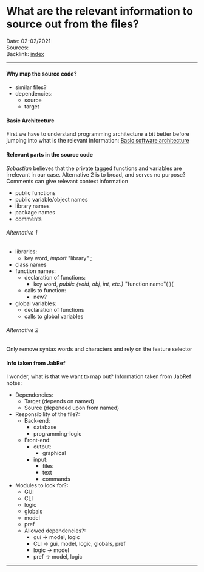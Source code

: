 # What are the relevant information to source out from the files?
Date: 02-02/2021  
Sources:  
Backlink: [index](index)  

----

#### Why map the source code?
- similar files?
- dependencies:
    - source
    - target


#### Basic Architecture
First we have to understand programming architecture a bit better before jumping
into what is the relevant information:
[Basic software architecture](basic-software-architecture-070221-1411.md)

#### Relevant parts in the source code
*Sebastian* believes that the private tagged functions and variables are 
irrelevant in our case. Alternative 2 is to broad, and serves no purpose?
Comments can give relevant context information

- public functions
- public variable/object names
- library names
- package names
- comments

###### Alternative 1
- libraries:
    - key word, *import* "library" ;
- class names
- function names:
    - declaration of functions:
        - key word, *public {void, obj, int, etc.}* "function name"( ){
    - calls to function:
        - new?
- global variables:
    - declaration of functions
    - calls to global variables

###### Alternative 2
Only remove syntax words and characters and rely on the feature selector

#### Info taken from JabRef
I wonder, what is that we want to map out? 
Information taken from JabRef notes:
- Dependencies:
    - Target (depends on named)
    - Source (depended upon from named)
- Responsibility of the file?:
    - Back-end:
        - database
        - programming-logic
    - Front-end:
        - output:
            - graphical
        - input:
            - files
            - text
            - commands
- Modules to look for?:
    - GUI
    - CLI
    - logic
    - globals
    - model
    - pref
    - Allowed dependencies?:
        - gui -> model, logic
        - CLI -> gui, model, logic, globals, pref
        - logic -> model
        - pref -> model, logic
----
